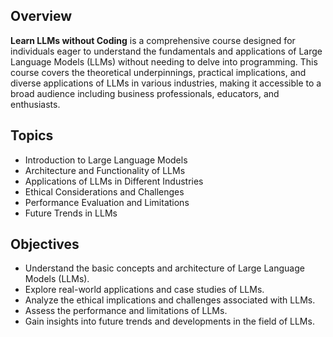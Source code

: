 ## Overview
**Learn LLMs without Coding** is a comprehensive course designed for individuals eager to understand the fundamentals and applications of Large Language Models (LLMs) without needing to delve into programming. This course covers the theoretical underpinnings, practical implications, and diverse applications of LLMs in various industries, making it accessible to a broad audience including business professionals, educators, and enthusiasts.

## Topics
- Introduction to Large Language Models
- Architecture and Functionality of LLMs
- Applications of LLMs in Different Industries
- Ethical Considerations and Challenges
- Performance Evaluation and Limitations
- Future Trends in LLMs

## Objectives
- Understand the basic concepts and architecture of Large Language Models (LLMs).
- Explore real-world applications and case studies of LLMs.
- Analyze the ethical implications and challenges associated with LLMs.
- Assess the performance and limitations of LLMs.
- Gain insights into future trends and developments in the field of LLMs.

